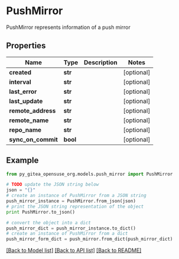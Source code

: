 # PushMirror

PushMirror represents information of a push mirror

## Properties

Name | Type | Description | Notes
------------ | ------------- | ------------- | -------------
**created** | **str** |  | [optional] 
**interval** | **str** |  | [optional] 
**last_error** | **str** |  | [optional] 
**last_update** | **str** |  | [optional] 
**remote_address** | **str** |  | [optional] 
**remote_name** | **str** |  | [optional] 
**repo_name** | **str** |  | [optional] 
**sync_on_commit** | **bool** |  | [optional] 

## Example

```python
from py_gitea_opensuse_org.models.push_mirror import PushMirror

# TODO update the JSON string below
json = "{}"
# create an instance of PushMirror from a JSON string
push_mirror_instance = PushMirror.from_json(json)
# print the JSON string representation of the object
print PushMirror.to_json()

# convert the object into a dict
push_mirror_dict = push_mirror_instance.to_dict()
# create an instance of PushMirror from a dict
push_mirror_form_dict = push_mirror.from_dict(push_mirror_dict)
```
[[Back to Model list]](../README.md#documentation-for-models) [[Back to API list]](../README.md#documentation-for-api-endpoints) [[Back to README]](../README.md)


